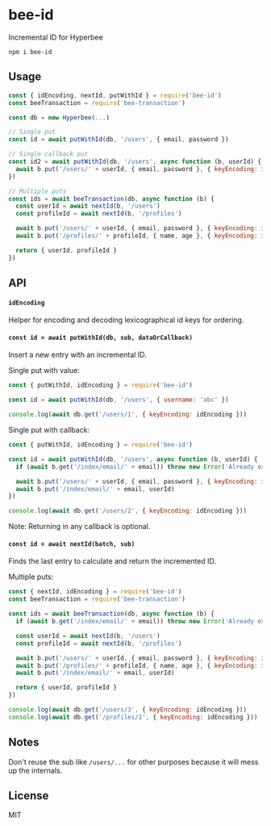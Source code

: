 # bee-id

Incremental ID for Hyperbee

```
npm i bee-id
```

## Usage

```js
const { idEncoding, nextId, putWithId } = require('bee-id')
const beeTransaction = require('bee-transaction')

const db = new Hyperbee(...)

// Single put
const id = await putWithId(db, '/users', { email, password })

// Single callback put
const id2 = await putWithId(db, '/users', async function (b, userId) {
  await b.put('/users/' + userId, { email, password }, { keyEncoding: idEncoding })
})

// Multiple puts
const ids = await beeTransaction(db, async function (b) {
  const userId = await nextId(b, '/users')
  const profileId = await nextId(b, '/profiles')

  await b.put('/users/' + userId, { email, password }, { keyEncoding: idEncoding })
  await b.put('/profiles/' + profileId, { name, age }, { keyEncoding: idEncoding })

  return { userId, profileId }
})
```

## API

#### `idEncoding`

Helper for encoding and decoding lexicographical id keys for ordering.

#### `const id = await putWithId(db, sub, dataOrCallback)`

Insert a new entry with an incremental ID.

Single put with value:

```js
const { putWithId, idEncoding } = require('bee-id')

const id = await putWithId(db, '/users', { username: 'abc' })

console.log(await db.get('/users/1', { keyEncoding: idEncoding }))
```

Single put with callback:

```js
const { putWithId, idEncoding } = require('bee-id')

const id = await putWithId(db, '/users', async function (b, userId) {
  if (await b.get('/index/email/' + email)) throw new Error('Already exists')

  await b.put('/users/' + userId, { email, password }, { keyEncoding: idEncoding })
  await b.put('/index/email/' + email, userId)
})

console.log(await db.get('/users/2', { keyEncoding: idEncoding }))
```

Note: Returning in any callback is optional.

#### `const id = await nextId(batch, sub)`

Finds the last entry to calculate and return the incremented ID.

Multiple puts:

```js
const { nextId, idEncoding } = require('bee-id')
const beeTransaction = require('bee-transaction')

const ids = await beeTransaction(db, async function (b) {
  if (await b.get('/index/email/' + email)) throw new Error('Already exists')

  const userId = await nextId(b, '/users')
  const profileId = await nextId(b, '/profiles')

  await b.put('/users/' + userId, { email, password }, { keyEncoding: idEncoding })
  await b.put('/profiles/' + profileId, { name, age }, { keyEncoding: idEncoding })
  await b.put('/index/email/' + email, userId)

  return { userId, profileId }
})

console.log(await db.get('/users/3', { keyEncoding: idEncoding }))
console.log(await db.get('/profiles/1', { keyEncoding: idEncoding }))
```

## Notes

Don't reuse the sub like `/users/...` for other purposes because it will mess up the internals.

## License

MIT
